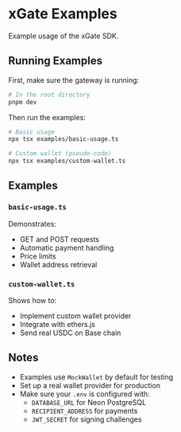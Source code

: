 # xGate Examples

Example usage of the xGate SDK.

## Running Examples

First, make sure the gateway is running:

```bash
# In the root directory
pnpm dev
```

Then run the examples:

```bash
# Basic usage
npx tsx examples/basic-usage.ts

# Custom wallet (pseudo-code)
npx tsx examples/custom-wallet.ts
```

## Examples

### `basic-usage.ts`

Demonstrates:
- GET and POST requests
- Automatic payment handling
- Price limits
- Wallet address retrieval

### `custom-wallet.ts`

Shows how to:
- Implement custom wallet provider
- Integrate with ethers.js
- Send real USDC on Base chain

## Notes

- Examples use `MockWallet` by default for testing
- Set up a real wallet provider for production
- Make sure your `.env` is configured with:
  - `DATABASE_URL` for Neon PostgreSQL
  - `RECIPIENT_ADDRESS` for payments
  - `JWT_SECRET` for signing challenges

